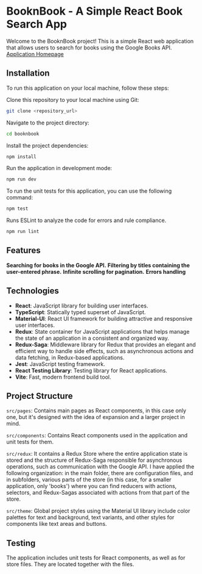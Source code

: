 # BooknBook - A Simple React Book Search App

Welcome to the BooknBook project! This is a simple React web application that allows users to search for books using the Google Books API.
[Application Homepage](https://booknbook.netlify.app/)

## Installation

To run this application on your local machine, follow these steps:

Clone this repository to your local machine using Git:

```bash
git clone <repository_url>
```
Navigate to the project directory:

```bash
cd booknbook
```
Install the project dependencies:

```bash
npm install
```
Run the application in development mode:

```bash
npm run dev
```

To run the unit tests for this application, you can use the following command:

```bash
npm test
```
Runs ESLint to analyze the code for errors and rule compliance.
```bash
npm run lint
```

## Features

**Searching for books in the Google API.**
**Filtering by titles containing the user-entered phrase.**
**Infinite scrolling for pagination.**
**Errors handling**

## Technologies

- **React**: JavaScript library for building user interfaces.
- **TypeScript**: Statically typed superset of JavaScript.
- **Material-UI**: React UI framework for building attractive and responsive user interfaces.
- **Redux**: State container for JavaScript applications that helps manage the state of an application in a consistent and organized way.
- **Redux-Saga**: Middleware library for Redux that provides an elegant and efficient way to handle side effects, such as asynchronous actions and data fetching, in Redux-based applications.
- **Jest**: JavaScript testing framework.
- **React Testing Library**: Testing library for React applications.
- **Vite**: Fast, modern frontend build tool.

## Project Structure

`src/pages`: Contains main pages as React components, in this case only one, but it's designed with the idea of expansion and a larger project in mind.

`src/components`: Contains React components used in the application and unit tests for them.

`src/redux`:  It contains a Redux Store where the entire application state is stored and the structure of Redux-Saga responsible for asynchronous operations, such as communication with the Google API. I have applied the following organization: in the main folder, there are configuration files, and in subfolders, various parts of the store (in this case, for a smaller application, only 'books') where you can find reducers with actions, selectors, and Redux-Sagas associated with actions from that part of the store.

`src/theme`: Global project styles using the Material UI library include color palettes for text and background, text variants, and other styles for components like text areas and buttons.

## Testing

The application includes unit tests for React components, as well as for store files. They are located together with the files.